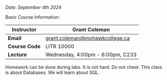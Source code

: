 *Date: September 4th 2024*

 Basic Course Information:

| **Instructor**  | Grant Coleman                    |
| --------------- | -------------------------------- |
| **Email**       | grant.coleman@mohawkcollege.ca   |
| **Course Code** | LITR 10000                       |
| **Lecture**     | Wednesday, 4:00pm - 6:00pm, C233 |

Homework can be done during labs. It is not hard. Do not cheat. This class is about Databases. We will learn about SQL. 



